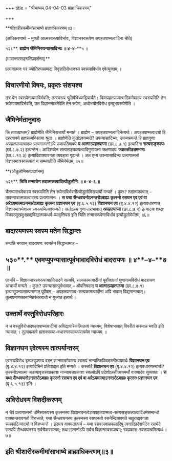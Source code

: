 +++
title = "श्रीभाष्यम् 04-04-03 ब्राह्माधिकरणम्"

+++


**श्रीशारीरकमीमांसाभाष्ये ब्राह्माधिकरणम्॥३॥

(अधिकरणार्थः – मुक्तौ आत्मस्वरूपाविर्भावः, विज्ञानस्वरूपेण अपहतपाप्मत्वादिना चेति)

५२८**. **ब्राह्मेण जैमिनिरुपन्यासादिभ्यः ॥ ४**–**४**–**५ ॥

(भावान्तरसङ्गतिप्रदर्शनम्)**

प्रत्यगात्मनः परं ज्योतिरुपसम्पद्य निवृत्ततिरोधानस्य स्वरूपाविर्भाव एवेत्युक्तम् ।

## विचारणीयो विषयः, प्रकृतः संशयश्च

तत्र येन स्वरूपेणायमाविर्भवति; तत्स्वरूपं श्रुतिवैविध्याद्विचार्यते। किमपहतपाप्मत्वादिकमेवास्य स्वरूपमिति तेन रूपेणायमाविर्भवति, उत विज्ञानमात्रमेवेति तेन रूपेण, अथोभयोरविरोध इत्युभयरूपेणेति ।

## जैमिनेर्मतानुवादः

किं तावत्प्राप्तम्? ब्राह्मेणेति जैमिनिराचार्यो मन्यते । ब्राह्मेण – अपहतपाप्मत्वादिनेत्यर्थः। अपहतपाप्मत्वादयो हि दहरवाक्ये ब्रह्मसम्बन्धितया श्रुताः । ब्राह्मेणेति कुतोऽवगम्यते? उपन्यासादिभ्यः; उपन्यस्यन्ते हि ब्रह्मगुणाः अपहतपाप्मत्वादयः प्रत्यगात्मनोऽपि प्रजापतिवाक्ये **य आत्माऽपहतपाप्मा** (छा.८.७.१) इत्यादिना
**सत्यसङ्कल्पः** (छां.८.७.२) इत्यन्तेन। आदिशब्देन सत्यसङ्कल्पत्वादिगुणायत्ता जक्षणादयः **जक्षत्क्रीडन्रममाणः** (छा.८.१२.३) इत्यादिवाक्यावगता व्यवहारा गृह्यन्ते । अत एभ्य उपन्यासादिभ्यः प्रत्यगात्मनो विज्ञानमात्रस्वरूपत्वं न सम्भवतीति जैमिनेर्मतम् ॥५॥

**(औडुलोमिमतप्रदर्शनम्)

५२९**. **चिति तन्मात्रेण तदात्मकत्वादित्यौडुलौमिः ॥ ४**–**४**–**६ ॥**

चैतन्यमात्रमेवास्य स्वरूपमिति तेन रूपेणाविर्भवतीत्यौडुलोमिराचार्यो मन्यते । कुतः? तदात्मकत्वात् – तावन्मात्रात्मकत्वादस्य प्रत्यगात्मनः ।
**स यथा सैन्धवघनोऽनन्तरोऽबाह्यः कृत्स्नो रसघन एव एवं वा अरेऽयमात्माऽनन्तरोऽबाह्यः कृत्स्नः प्रज्ञानघन एव** (बृ.६.५.१३) **विज्ञानघन एव** (बृ.४.४.१२) इत्यवधारणात् विज्ञानमात्रमेवास्य स्वरूपमित्यवगम्यते। अतोऽस्य गुणान्तराभावात् **अपहतपाप्मा** (छा.८.७.२) इत्यादयः शब्दाः विकारसुखदुःखाद्यविद्यात्मकधर्म-व्यावृत्तिपरा इति चिति तन्मात्ररूपेणाविर्भाव इत्यौडुलोमेर्मतम् ॥६॥

## बादारयणस्य स्वस्य मतेन सिद्धान्तः

सम्प्रति भगवान् बादरायणः स्वमतेन सिद्धान्तमाह –

## ५३०**.** एवमप्युपन्यासात्पूर्वभावादविरोधं बादरायणः ॥ ४**–**४**–**७ ॥

एवमपि – विज्ञानमात्रस्वरूपत्वप्रतिपादने सत्यपि, सत्यकामत्वादीनां पूर्वोक्तानां गुणानामविरोधं बादरायण आचार्यो मन्यते । कुतः? उपन्यासात्पूर्वभावात् – औपनिषदात् **य आत्माऽपहतपाप्मा** (छा.८.७.१) इत्याद्युपन्यासात्प्रमाणात् पूर्वेषाम् – अपहतपाप्मत्व-सत्यकामत्वादीनां अपि भावात् विद्यमानत्वात्। तुल्यप्रमाणकानामितरेतरबाधो न युज्यत इत्यर्थः।

## उक्तार्थे वस्तुविरोधपरिहारः

न च वस्तुविरोधादपहतपाप्मत्वादीनां अविद्यापरिकल्पितत्वं न्याय्यम्, विशेषाभावात् विपरीतं कस्मान्न भवति इति न्यायात् । तुल्यबलत्वे ह्यशक्यस्या-वधारणस्यान्यपरत्वमेव न्याय्यम् ॥

## विज्ञानघन एवेत्यस्य तात्पर्यान्तरम्

एवमप्यविरोध इत्यभ्युपगम्य वदन् ज्ञानमात्रमेवास्य स्वरूपं नान्यत्किञ्चिदस्तीत्ययमर्थः **विज्ञानघन एव** (बृ.४.४.१२) इत्यादिभिर्न प्रतिपाद्यत इति मन्यते । कस्तर्हि **विज्ञानघन एव** (बृ.४.४.१२) इत्यवधारणस्यार्थः? कृत्स्नोऽप्यात्मा जडव्यावृत्तस्वप्रकाशः नान्यायत्तप्रकाशः स्वल्पोऽपि प्रदेशोऽस्तीत्ययमर्थो वाक्यादेव सुव्यक्तः । **स यथा सैन्धवघनोऽनन्तरोऽबाह्यः कृत्स्नो रसघन एव एवं वा अरेऽयमात्माऽनन्तरोऽबाह्यः कृत्स्नः प्रज्ञानघन एव** (बृ.६.५.१३) इति ।

## अविरोधस्य विशदीकरणम्

न चैवं प्रत्यगात्मनो धर्मिस्वरूपस्य कृत्स्नस्य विज्ञानघनत्वेऽप्यपहतपाप्मत्व-सत्यसङ्कल्पत्वादिधर्मसम्बन्धो वाक्यान्तरावगतो विरुध्यते; यथा सैन्धवघनस्य कृत्स्नस्य रसघनत्वे रसनेन्द्रियावगते चक्षुराद्यवगताः रूपकाठिन्यादयो न विरुध्यन्ते । इदमत्र वाक्यतात्पर्यं – यथा रसवत्स्वाम्रफलादिषु त्वगादिप्रदेशभेदेन रसभेदे सत्यपि सैन्धवघनस्य सर्वत्रैकरसत्वम्; तथाऽऽत्मनोऽपि सर्वत्र विज्ञानस्वरूपत्वम्; स्वप्रकाश-स्वरूपत्वमित्यर्थः॥७॥

## इति श्रीशारीरकमीमांसाभाष्ये ब्राह्माधिकरणम्॥३॥


